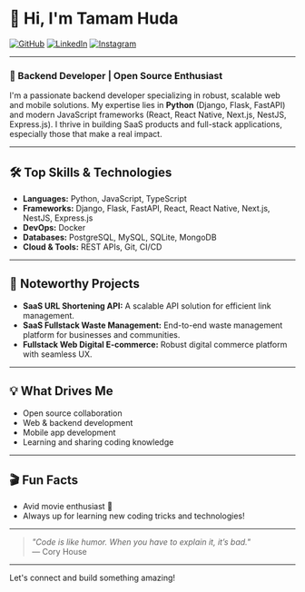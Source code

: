 # 👋 Hi, I'm Tamam Huda

[![GitHub](https://img.shields.io/badge/GitHub-tamamhuda-181717?logo=github)](https://github.com/tamamhuda)
[![LinkedIn](https://img.shields.io/badge/LinkedIn-tamamhuda-0A66C2?logo=linkedin)](https://www.linkedin.com/in/tamamhuda/)
[![Instagram](https://img.shields.io/badge/Instagram-tamamhudaa-E4405F?logo=instagram)](https://www.instagram.com/tamamhudaa/)

---

### 🚀 Backend Developer | Open Source Enthusiast

I'm a passionate backend developer specializing in robust, scalable web and mobile solutions. My expertise lies in **Python** (Django, Flask, FastAPI) and modern JavaScript frameworks (React, React Native, Next.js, NestJS, Express.js). I thrive in building SaaS products and full-stack applications, especially those that make a real impact.

---

## 🛠️ Top Skills & Technologies

- **Languages:** Python, JavaScript, TypeScript
- **Frameworks:** Django, Flask, FastAPI, React, React Native, Next.js, NestJS, Express.js
- **DevOps:** Docker
- **Databases:** PostgreSQL, MySQL, SQLite, MongoDB
- **Cloud & Tools:** REST APIs, Git, CI/CD

---

## 🌟 Noteworthy Projects

- **SaaS URL Shortening API:** A scalable API solution for efficient link management.
- **SaaS Fullstack Waste Management:** End-to-end waste management platform for businesses and communities.
- **Fullstack Web Digital E-commerce:** Robust digital commerce platform with seamless UX.

---

## 💡 What Drives Me

- Open source collaboration
- Web & backend development
- Mobile app development
- Learning and sharing coding knowledge

---

## 🎬 Fun Facts

- Avid movie enthusiast 🍿
- Always up for learning new coding tricks and technologies!

---

> *"Code is like humor. When you have to explain it, it’s bad."*  
> — Cory House

---

Let's connect and build something amazing!
